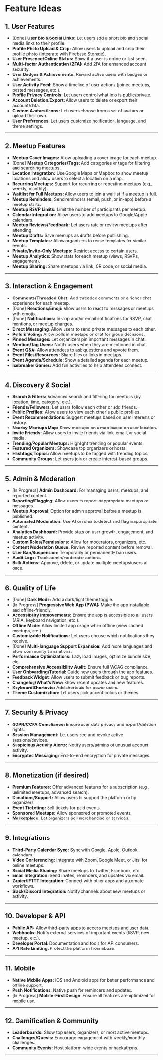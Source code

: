 # Feature Ideas

## 1. User Features

- [Done] **User Bio & Social Links:** Let users add a short bio and social media links to their profile.
- **Profile Photo Upload & Crop:** Allow users to upload and crop their profile photo (integrate with Firebase Storage).
- **User Presence/Online Status:** Show if a user is online or last seen.
- **Multi-factor Authentication (2FA):** Add 2FA for enhanced account security.
- **User Badges & Achievements:** Reward active users with badges or achievements.
- **User Activity Feed:** Show a timeline of user actions (joined meetups, posted messages, etc.).
- **Profile Privacy Controls:** Let users control what info is public/private.
- **Account Deletion/Export:** Allow users to delete or export their account/data.
- **Custom Avatars/Icons:** Let users choose from a set of avatars or upload their own.
- **User Preferences:** Let users customize notification, language, and theme settings.

---

## 2. Meetup Features

- **Meetup Cover Images:** Allow uploading a cover image for each meetup.
- [Done] **Meetup Categories/Tags:** Add categories or tags for filtering and searching meetups.
- **Location Integration:** Use Google Maps or Mapbox to show meetup locations and allow users to select a location on a map.
- **Recurring Meetups:** Support for recurring or repeating meetups (e.g., weekly, monthly).
- **Waitlist for Full Meetups:** Allow users to join a waitlist if a meetup is full.
- **Meetup Reminders:** Send reminders (email, push, or in-app) before a meetup starts.
- **Meetup RSVP Limits:** Limit the number of participants per meetup.
- **Calendar Integration:** Allow users to add meetups to Google/Apple calendars.
- **Meetup Reviews/Feedback:** Let users rate or review meetups after attending.
- **Meetup Drafts:** Save meetups as drafts before publishing.
- **Meetup Templates:** Allow organizers to reuse templates for similar events.
- **Private/Invite-Only Meetups:** Restrict access to certain users.
- **Meetup Analytics:** Show stats for each meetup (views, RSVPs, engagement).
- **Meetup Sharing:** Share meetups via link, QR code, or social media.

---

## 3. Interaction & Engagement

- **Comments/Threaded Chat:** Add threaded comments or a richer chat experience for each meetup.
- [Done] **Reactions/Emoji:** Allow users to react to messages or meetups with emojis.
- [Done] **Notifications:** In-app and/or email notifications for RSVP, chat mentions, or meetup changes.
- **Direct Messaging:** Allow users to send private messages to each other.
- **Polls & Voting:** Allow polls in meetups or chat for group decisions.
- **Pinned Messages:** Let organizers pin important messages in chat.
- **Mention/Tag Users:** Notify users when they are mentioned in chat.
- **Event Q&A:** Allow attendees to ask questions and upvote them.
- **Event Files/Resources:** Share files or links in meetups.
- **Event Agenda/Schedule:** Show a detailed agenda for each meetup.
- **Icebreaker Games:** Add fun activities to help attendees connect.

---

## 4. Discovery & Social

- **Search & Filters:** Advanced search and filtering for meetups (by location, time, category, etc.).
- **Friends/Followers:** Let users follow each other or add friends.
- **Public Profiles:** Allow users to view each other's public profiles.
- **Event Recommendations:** Suggest meetups based on user interests or history.
- **Nearby Meetups Map:** Show meetups on a map based on user location.
- **Invite Friends:** Allow users to invite friends via link, email, or social media.
- **Trending/Popular Meetups:** Highlight trending or popular events.
- **Featured Organizers:** Showcase top organizers or hosts.
- **Hashtags/Topics:** Allow meetups to be tagged with trending topics.
- **Community Groups:** Let users join or create interest-based groups.

---

## 5. Admin & Moderation

- [In Progress] **Admin Dashboard:** For managing users, meetups, and reported content.
- **Reporting/Flagging:** Allow users to report inappropriate meetups or messages.
- **Meetup Approval:** Option for admin approval before a meetup is published.
- **Automated Moderation:** Use AI or rules to detect and flag inappropriate content.
- **Analytics Dashboard:** Provide stats on user growth, engagement, and meetup activity.
- **Custom Roles/Permissions:** Allow for moderators, organizers, etc.
- **Content Moderation Queue:** Review reported content before removal.
- **User Ban/Suspension:** Temporarily or permanently ban users.
- **Audit Logs:** Track admin/moderator actions.
- **Bulk Actions:** Approve, delete, or update multiple meetups/users at once.

---

## 6. Quality of Life

- [Done] **Dark Mode:** Add a dark/light theme toggle.
- [In Progress] **Progressive Web App (PWA):** Make the app installable and offline-friendly.
- **Accessibility Improvements:** Ensure the app is accessible to all users (ARIA, keyboard navigation, etc.).
- **Offline Mode:** Allow limited app usage when offline (view cached meetups, etc.).
- **Customizable Notifications:** Let users choose which notifications they receive.
- [Done] **Multi-language Support Expansion:** Add more languages and allow community translations.
- **Performance Optimizations:** Lazy load images, optimize bundle size, etc.
- **Comprehensive Accessibility Audit:** Ensure full WCAG compliance.
- **User Onboarding/Tutorial:** Guide new users through the app features.
- **Feedback Widget:** Allow users to submit feedback or bug reports.
- **Changelog/What's New:** Show recent updates and new features.
- **Keyboard Shortcuts:** Add shortcuts for power users.
- **Theme Customization:** Let users pick accent colors or themes.

---

## 7. Security & Privacy

- **GDPR/CCPA Compliance:** Ensure user data privacy and export/deletion rights.
- **Session Management:** Let users see and revoke active sessions/devices.
- **Suspicious Activity Alerts:** Notify users/admins of unusual account activity.
- **Encrypted Messaging:** End-to-end encryption for private messages.

---

## 8. Monetization (if desired)

- **Premium Features:** Offer advanced features for a subscription (e.g., unlimited meetups, advanced search).
- **Donations/Support:** Allow users to support the platform or tip organizers.
- **Event Ticketing:** Sell tickets for paid events.
- **Sponsored Meetups:** Allow sponsored or promoted events.
- **Marketplace:** Let organizers sell merchandise or services.

---

## 9. Integrations

- **Third-Party Calendar Sync:** Sync with Google, Apple, Outlook calendars.
- **Video Conferencing:** Integrate with Zoom, Google Meet, or Jitsi for online meetups.
- **Social Media Sharing:** Share meetups to Twitter, Facebook, etc.
- **Email Integration:** Send invites, reminders, and updates via email.
- **Zapier/IFTTT Integration:** Connect with other apps and automate workflows.
- **Slack/Discord Integration:** Notify channels about new meetups or activity.

---

## 10. Developer & API

- **Public API:** Allow third-party apps to access meetups and user data.
- **Webhooks:** Notify external services of important events (RSVP, new meetup, etc.).
- **Developer Portal:** Documentation and tools for API consumers.
- **API Rate Limiting:** Protect the platform from abuse.

---

## 11. Mobile

- **Native Mobile Apps:** iOS and Android apps for better performance and offline support.
- **Push Notifications:** Native push for reminders and updates.
- [In Progress] **Mobile-First Design:** Ensure all features are optimized for mobile use.

---

## 12. Gamification & Community

- **Leaderboards:** Show top users, organizers, or most active meetups.
- **Challenges/Quests:** Encourage engagement with weekly/monthly challenges.
- **Community Events:** Host platform-wide events or hackathons.

---
